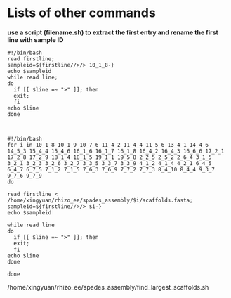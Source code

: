 # Lists of other commands 

**use a script (filename.sh) to extract the first entry and rename the first line with sample ID**
```
#!/bin/bash
read firstline;
sampleid=${firstline//>/> 10_1_8-}
echo $sampleid 
while read line;
do
  if [[ $line =~ ">" ]]; then
  exit;
  fi
echo $line      
done 



#!/bin/bash
for i in 10_1_8 10_1_9 10_7_6 11_4_2 11_4_4 11_5_6 13_4_1 14_4_6 14_5_3 15_4_4 15_4_6 16_1_6 16_1_7 16_1_8 16_4_2 16_4_3 16_6_6 17_2_1 17_2_8 17_2_9 18_1_4 18_1_5 19_1_1 19_5_8 2_2_5 2_5_2 2_6_4 3_1_5 3_2_1 3_2_3 3_2_6 3_2_7 3_3_5 3_3_7 3_3_9 4_1_2 4_1_4 4_2_1 6_4_5 6_4_7 6_7_5 7_1_2 7_1_5 7_6_3 7_6_9 7_7_2 7_7_3 8_4_10 8_4_4 9_3_7 9_7_6 9_7_9 
do 
 
read firstline < /home/xingyuan/rhizo_ee/spades_assembly/$i/scaffolds.fasta;
sampleid=${firstline//>/> $i-} 
echo $sampleid

while read line
do
  if [[ $line =~ ">" ]]; then
  exit;
  fi
echo $line      
done

done
```

/home/xingyuan/rhizo_ee/spades_assembly/find_largest_scaffolds.sh

